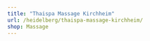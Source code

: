 ```yaml
---
title: "Thaispa Massage Kirchheim"
url: /heidelberg/thaispa-massage-kirchheim/
shop: Massage
---
```

